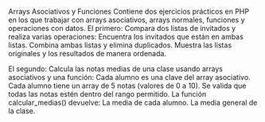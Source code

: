 Arrays Asociativos y Funciones
Contiene dos ejercicios prácticos en PHP en los que trabajar con arrays asociativos, arrays normales, funciones y operaciones con datos.
El primero:
Compara dos listas de invitados y realiza varias operaciones:
Encuentra los invitados que están en ambas listas.
Combina ambas listas y elimina duplicados.
Muestra las listas originales y los resultados de manera ordenada.


El segundo:
Calcula las notas medias de una clase usando arrays asociativos y una función:
Cada alumno es una clave del array asociativo.
Cada alumno tiene un array de 5 notas (valores de 0 a 10).
Se valida que todas las notas estén dentro del rango permitido.
La función calcular_medias() devuelve:
La media de cada alumno.
La media general de la clase.